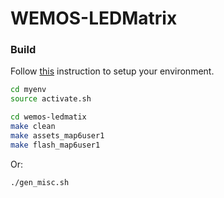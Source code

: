 # WEMOS-LEDMatrix

### Build

Follow [this](https://github.com/pylover/esp8266-env) instruction 
to setup your environment.


```bash
cd myenv
source activate.sh

cd wemos-ledmatix
make clean
make assets_map6user1
make flash_map6user1 

```

Or:

```bash
./gen_misc.sh
```

